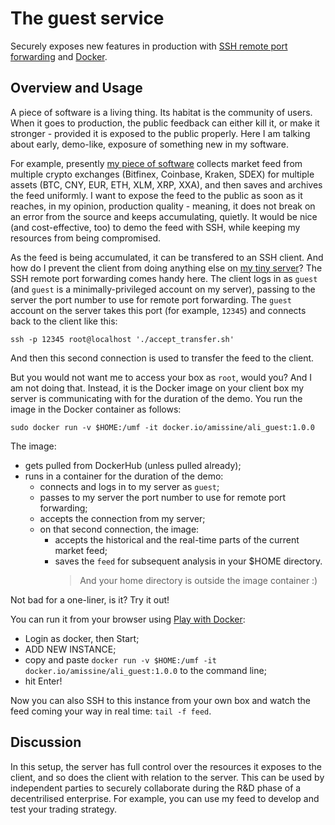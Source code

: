 # The guest service

Securely exposes new features in production with [SSH remote port forwarding](https://www.ssh.com/ssh/tunneling/example) and [Docker](https://www.docker.com/). 

## Overview and Usage

A piece of software is a living thing. Its habitat is the community of users. When it goes to production, the public feedback can either kill it, or make it stronger - provided it is  exposed to the public properly. Here I am talking about early, demo-like, exposure of something new in my software.

For example, presently [my piece of software](https://docs.google.com/document/d/11oG00Nvn6vcFC2AemFmSkZNp0trEFrUHxL0IrkGR45c/ "the ALI project") collects market feed from multiple crypto exchanges (Bitfinex, Coinbase, Kraken, SDEX) for multiple assets (BTC, CNY, EUR, ETH, XLM, XRP, XXA), and then saves and archives the feed uniformly. I want to expose the feed to the public as soon as it reaches, in my opinion, production quality - meaning, it does not break on an error from the source and keeps accumulating, quietly. It would be nice (and cost-effective, too) to demo the feed with SSH, while keeping my resources from being compromised.

As the feed is being accumulated, it can be transfered to an SSH client. And how do I prevent the client from doing anything else on [my tiny server](https://drive.google.com/file/d/1tiVi1AVFkxgE-5RaiBIqzkmofzAcwlb9/view?usp=sharing "Raspberry Pi 4B")? The SSH remote port forwarding comes handy here. The client logs in as `guest` (and `guest` is a minimally-privileged account on my server), passing to the server the port number to use for remote port forwarding. The `guest` account on the server takes this port (for example, `12345`) and connects back to the client like this:

```
ssh -p 12345 root@localhost './accept_transfer.sh'
```

And then this second connection is used to transfer the feed to the client.

But you would not want me to access your box as `root`, would you? And I am not doing that. Instead, it is the Docker image on your client box my server is communicating with for the duration of the demo. You run the image in the Docker container as follows:

```
sudo docker run -v $HOME:/umf -it docker.io/amissine/ali_guest:1.0.0
```

The image:
- gets pulled from DockerHub (unless pulled already);
- runs in a container for the duration of the demo:
  - connects and logs in to my server as `guest`;
  - passes to my server the port number to use for remote port forwarding;
  - accepts the connection from my server;
  - on that second connection, the image:
    - accepts the historical and the real-time parts of the current market feed;
    - saves the `feed` for subsequent analysis in your $HOME directory.
      > And your home directory is outside the image container :)

Not bad for a one-liner, is it? Try it out!

You can run it from your browser using [Play with Docker](https://labs.play-with-docker.com/):
- Login as docker, then Start;
- ADD NEW INSTANCE;
- copy and paste `docker run -v $HOME:/umf -it docker.io/amissine/ali_guest:1.0.0` to the command line;
- hit Enter!

Now you can also SSH to this instance from your own box and watch the feed coming your way in real time: `tail -f feed`.

## Discussion

In this setup, the server has full control over the resources it exposes to the client, and so does the client with relation to the server. This can be used by independent parties to securely collaborate during the R&D phase of a decentrilised enterprise. For example, you can use my feed to develop and test your trading strategy.
